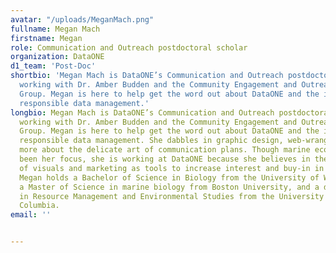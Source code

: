 ```yaml
---
avatar: "/uploads/MeganMach.png"
fullname: Megan Mach
firstname: Megan
role: Communication and Outreach postdoctoral scholar
organization: DataONE
d1_team: 'Post-Doc'
shortbio: 'Megan Mach is DataONE’s Communication and Outreach postdoctoral scholar,
  working with Dr. Amber Budden and the Community Engagement and Outreach (CEO) Working
  Group. Megan is here to help get the word out about DataONE and the importance of
  responsible data management.'
longbio: Megan Mach is DataONE’s Communication and Outreach postdoctoral scholar,
  working with Dr. Amber Budden and the Community Engagement and Outreach (CEO) Working
  Group. Megan is here to help get the word out about DataONE and the importance of
  responsible data management. She dabbles in graphic design, web-wrangling, and learning
  more about the delicate art of communication plans. Though marine ecology has long
  been her focus, she is working at DataONE because she believes in the inherent value
  of visuals and marketing as tools to increase interest and buy-in in the sciences.
  Megan holds a Bachelor of Science in Biology from the University of Washington,
  a Master of Science in marine biology from Boston University, and a doctorate degree
  in Resource Management and Environmental Studies from the University of British
  Columbia.
email: ''


---
```

